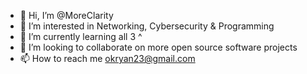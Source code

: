 - 👋 Hi, I’m @MoreClarity
- 👀 I’m interested in Networking, Cybersecurity & Programming
- 🌱 I’m currently learning all 3 ^
- 💞️ I’m looking to collaborate on more open source software projects
- 📫 How to reach me okryan23@gmail.com

<!---
MoreClarity/MoreClarity is a ✨ special ✨ repository because its `README.md` (this file) appears on your GitHub profile.
You can click the Preview link to take a look at your changes.
--->
